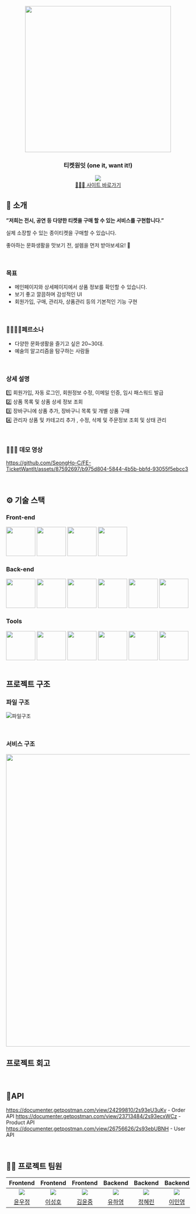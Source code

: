 <div align="center">

<!-- logo -->
<img src="https://github.com/SeongHo-C/FE-TicketWantIt/assets/83394485/d6285bb3-bfa7-4269-a5db-a320ad7b8167" width="400"/>

### 티켓원잇 (one it, want it!)  
[<img src="https://img.shields.io/badge/프로젝트 기간-2023.04.17~진행중-0090f6?style=flat&logoColor=white" />]()
<br />
[🧑🏻‍💻 사이트 바로가기](https://ticketwantit.shop/) 
</div> 

## 📝 소개
<b>”저희는 전시, 공연 등 다양한 티켓을 구매 할 수 있는 서비스를 구현합니다.”</b>

실제 소장할 수 있는 종이티켓을 구매할 수 있습니다.

좋아하는 문화생활을 맛보기 전, 설렘을 먼저 받아보세요! 🤗

<br />

### 목표
- 메인페이지와 상세페이지에서 상품 정보를 확인할 수 있습니다.
- 보기 좋고 깔끔하며 감성적인 UI
- 회원가입, 구매, 관리자, 상품관리 등의 기본적인 기능 구현

<br />

### 👧🏻👦🏻페르소나
- 다양한 문화생활을 즐기고 싶은 20~30대.
- 예술의 알고리즘을 탐구하는 사람들

<br />

### 상세 설명
1️⃣ 회원가입, 자동 로그인,  회원정보 수정, 이메일 인증, 임시 패스워드 발급
<br />
2️⃣ 상품 목록 및 상품 상세 정보 조회
<br />
3️⃣ 장바구니에 상품 추가, 장바구니 목록 및 개별 상품 구매
<br />
4️⃣ 관리자 상품 및 카테고리 추가 , 수정, 삭제 및 주문정보 조회 및 상태 관리

<br />


### 👩🏻‍💻 데모 영상
https://github.com/SeongHo-C/FE-TicketWantIt/assets/87592697/b975d804-5844-4b5b-bbfd-93055f5ebcc3

<br />

## ⚙ 기술 스택
### Front-end
<div>
<img src="https://github.com/yewon-Noh/readme-template/blob/main/skills/HTMLCSS.png?raw=true" width="80">
<img src="https://github.com/yewon-Noh/readme-template/blob/main/skills/JavaScript.png?raw=true" width="80">
<img src="https://github.com/yewon-Noh/readme-template/blob/main/skills/Axios.png?raw=true" width="80">
<img src="https://github.com/yewon-Noh/readme-template/blob/main/skills/JWT.png?raw=true" width="80">
</div>

### Back-end
<div>
<img src="https://github.com/yewon-Noh/readme-template/blob/main/skills/NodeJS.png?raw=true" width="80">
<img src="https://github.com/yewon-Noh/readme-template/blob/main/skills/ExpressJS.png?raw=true" width="80">
<img src="https://github.com/yewon-Noh/readme-template/blob/main/skills/MongoDB.png?raw=true" width="80">
<img src="https://github.com/yewon-Noh/readme-template/blob/main/skills/Mongoose.png?raw=true" width="80">
<img src="https://github.com/yewon-Noh/readme-template/blob/main/skills/Nginx.png?raw=true" width="80">
<img src="https://github.com/yewon-Noh/readme-template/blob/main/skills/JWT.png?raw=true" width="80">
</div>

### Tools
<div>
<img src="https://github.com/yewon-Noh/readme-template/blob/main/skills/Github.png?raw=true" width="80">
<img src="https://github.com/yewon-Noh/readme-template/blob/main/skills/GitLab.png?raw=true" width="80">
<img src="https://github.com/yewon-Noh/readme-template/blob/main/skills/Notion.png?raw=true" width="80">
<img src="https://github.com/yewon-Noh/readme-template/blob/main/skills/Discord.png?raw=true" width="80">
<img src="https://github.com/yewon-Noh/readme-template/blob/main/skills/Figma.png?raw=true" width="80">
<img src="https://github.com/yewon-Noh/readme-template/blob/main/skills/GatherTown.png?raw=true" width="80">

</div>

<br />

## 프로젝트 구조
### 파일 구조
![파일구조](https://github.com/yooha0518/Be-TicketWantit/assets/109330191/e60e06c7-c376-41c4-a4e0-8da9168bbc79)


<br />

### 서비스 구조 
<img src="https://github.com/SeongHo-C/FE-TicketWantIt/assets/83394485/2b396468-253f-471b-8c17-5c8ebe66b70b" width="800"/>

<br />

## 프로젝트 회고

<br />

## 📝API 
https://documenter.getpostman.com/view/24299810/2s93eU3uKv - Order API
https://documenter.getpostman.com/view/23713484/2s93ecxWCz - Product API
https://documenter.getpostman.com/view/26756626/2s93ebUBNH - User API

<br />

## 💁‍♂️ 프로젝트 팀원
|Frontend|Frontend|Frontend|Backend|Backend|Backend|
|:---:|:---:|:---:|:---:|:---:|:---:|
| ![](https://github.com/younu-Yun.png?size=120)| ![](https://github.com/SeongHo-C.png?size=120) | ![](https://github.com/YunJ96.png?size=120) | ![](https://github.com/yooha0518.png?size=120) | ![](https://github.com/02rynn.png?size=120) | ![](https://github.com/zhal7779.png?size=120) | 
|[윤우정](https://github.com/younu-Yun)|[이성호](https://github.com/SeongHo-C)|[김윤중](https://github.com/YunJ96)|[유하영](https://github.com/songhwee1)|[정혜린](https://github.com/02rynn)|[이민영](https://github.com/zhal7779)|

